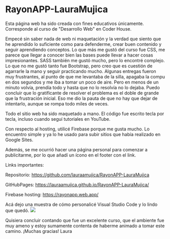 # RayonAPP-LauraMujica
Esta página web ha sido creada con fines educativos únicamente. Corresponde al curso de "Desarrollo Web" en Coder House. 


Empecé sin saber nada de web ni maquetación y la verdad que siento que he aprendido lo suficiente como para defenderme, crear buen contenido y seguir aprendiendo conceptos. Lo que más me gustó del curso fue CSS, me parece que llegar a conocer bien las bases puede llevar a hacer cosas impresionantes. SASS también me gustó mucho, pero lo encontré complejo. Lo que no me gustó tanto fue Bootstrap, pero creo que es cuestión de agarrarle la mano y seguir practicando mucho. Algunas entregas fueron muy frustrantes, al punto de que me levantaba de la silla, apagaba la compu en dos segundos y me iba a tomar un poco de aire. Pero en menos de un minuto volvía, prendía todo y hasta que no lo resolvía no lo dejaba. Puedo concluir que lo gratificante de resolver el problema es el doble de grande que la frustración inicial. Eso me dio la pauta de que no hay que dejar de intentarlo, aunque se rompa todo miles de veces.

Todo el sitio web ha sido maquetado a mano. El código fue escrito tecla por tecla, incluso cuando seguí tutoriales en YouTube. 

Con respecto al hosting, utilicé Firebase porque me gusta mucho. Lo encuentro simple y ya lo he usado para subir sitios que había realizado en Google Sites. 

Además, se me ocurrió hacer una página personal para comenzar a publicitarme, por lo que añadí un ícono en el footer con el link.


Links importantes:

Repositorio: https://github.com/lauraamujica/RayonAPP-LauraMujica

GitHubPages: https://lauraamujica.github.io/RayonAPP-LauraMujica/

Firebase hosting: https://rayonapp.web.app/


Acá dejo una muestra de cómo personalicé Visual Studio Code y lo lindo que quedó.
![](https://raw.githubusercontent.com/lauraamujica/RayonAPP-LauraMujica/master/VSC.png)

Quisiera concluir contando que fue un excelente curso, que el ambiente fue muy ameno y estoy sumamente contenta de haberme animado a tomar este camino.
¡Muchas gracias!
Laura


